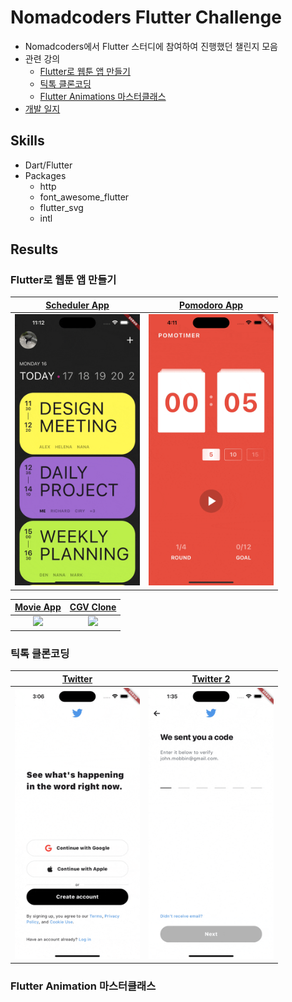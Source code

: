 # Nomadcoders Flutter Challenge

- Nomadcoders에서 Flutter 스터디에 참여하여 진행했던 챌린지 모음
- 관련 강의
  - [Flutter로 웹툰 앱 만들기](https://nomadcoders.co/flutter-for-beginners)
  - [틱톡 클론코딩](https://nomadcoders.co/tiktok-clone)
  - [Flutter Animations 마스터클래스](https://nomadcoders.co/flutter-animations-masterclass)
- [개발 일지](./documents/log.md)

## Skills

- Dart/Flutter
- Packages
  - http
  - font_awesome_flutter
  - flutter_svg
  - intl

## Results

### Flutter로 웹툰 앱 만들기

|         [Scheduler App](./lib/webtoon_app_challenge/scheduler_app/)         |         [Pomodoro App](./lib/webtoon_app_challenge/pomodoro_app/)          |
| :-------------------------------------------------------------------------: | :------------------------------------------------------------------------: |
| <img src="./documents/images/flutter-challenge-scheduler.gif" width="200"/> | <img src="./documents/images/flutter-challenge-pomodoro.gif" width="200"/> |

|           [Movie App](./lib/webtoon_app_challenge/movie_app/)           |             [CGV Clone](./lib/webtoon_app_challenge/movie_cgv/)              |
| :---------------------------------------------------------------------: | :--------------------------------------------------------------------------: |
| <img src="./documents/images/flutter-challenge-movie.gif" width="200"/> | <img src="./documents/images/flutter-challenge-graduation.gif" width="200"/> |

### 틱톡 클론코딩

|                 [Twitter](./lib/tiktok_clone_challenge/)                  |                 [Twitter 2](./lib/tiktok_clone_challenge/)                  |
| :-----------------------------------------------------------------------: | :-------------------------------------------------------------------------: |
| <img src="./documents/images/flutter-challenge-twitter.gif" width="200"/> | <img src="./documents/images/flutter-challenge-twitter-2.gif" width="200"/> |

### Flutter Animation 마스터클래스

